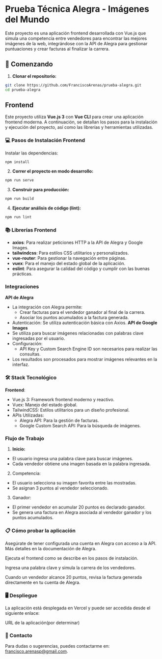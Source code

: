 # Prueba Técnica Alegra - Imágenes del Mundo

Este proyecto es una aplicación frontend desarrollada con Vue.js que simula una competencia entre vendedores para encontrar las mejores imágenes de la web, integrándose con la API de Alegra para gestionar puntuaciones y crear facturas al finalizar la carrera.

## 🚀 Comenzando

1. **Clonar el repositorio:**

```sh
git clone https://github.com/FranciscoArenas/prueba-alegra.git
cd prueba-alegra
```

## Frontend

Este proyecto utiliza **Vue.js 3** con **Vue CLI** para crear una aplicación frontend moderna. A continuación, se detallan los pasos para la instalación y ejecución del proyecto, así como las librerías y herramientas utilizadas.

### 💻 Pasos de Instalación Frontend

Instalar las dependencias:

```sh
npm install
```

2. **Correr el proyecto en modo desarrollo:**

```sh
npm run serve
```

3. **Construir para producción:**

```sh
npm run build
```

4. **Ejecutar análisis de código (lint):**
```sh
npm run lint
```

### 📚 Librerías Frontend

- **axios**: Para realizar peticiones HTTP a la API de Alegra y Google Images.
- **tailwindcss**: Para estilos CSS utilitarios y personalizados.
- **vue-router**: Para gestionar la navegación entre páginas.
- **vuex**: Para el manejo del estado global de la aplicación.
- **eslint**: Para asegurar la calidad del código y cumplir con las buenas prácticas.

### Integraciones
**API de Alegra**
- La integración con Alegra permite:
    - Crear facturas para el vendedor ganador al final de la carrera.
    - Asociar los puntos acumulados a la factura generada.
- Autenticación: Se utiliza autenticación básica con Axios.
**API de Google Images**
- Se utiliza para buscar imágenes relacionadas con palabras clave ingresadas por el usuario.
- Configuración:
   - API Key y Custom Search Engine ID son necesarios para realizar las consultas.
- Los resultados son procesados para mostrar imágenes relevantes en la interfaz.

### 🛠️ Stack Tecnológico

 **Frontend**:
  - Vue.js 3: Framework frontend moderno y reactivo.
  - Vuex: Manejo del estado global.
  - TailwindCSS: Estilos utilitarios para un diseño profesional.
  - APIs Utilizadas:
      - Alegra API: Para la gestión de facturas.
      - Google Custom Search API: Para la búsqueda de imágenes.

### Flujo de Trabajo

1. **Inicio:**

- El usuario ingresa una palabra clave para buscar imágenes.
- Cada vendedor obtiene una imagen basada en la palabra ingresada.

2. Competencia:

- El usuario selecciona su imagen favorita entre las mostradas.
- Se asignan 3 puntos al vendedor seleccionado.

3. Ganador:

- El primer vendedor en acumular 20 puntos es declarado ganador.
- Se genera una factura en Alegra asociada al vendedor ganador y los puntos acumulados.

### 📋 Cómo probar la aplicación

Asegúrate de tener configurada una cuenta en Alegra con acceso a la API. Más detalles en la documentación de Alegra.

Ejecuta el frontend como se describe en los pasos de instalación.

Ingresa una palabra clave y simula la carrera de los vendedores.

Cuando un vendedor alcance 20 puntos, revisa la factura generada directamente en tu cuenta de Alegra.

### 🖥️ Despliegue

La aplicación está desplegada en Vercel y puede ser accedida desde el siguiente enlace:

URL de la aplicación(por determinar)

### 📧 Contacto

Para dudas o sugerencias, puedes contactarme en: francisco.arenasp@gmail.com.
